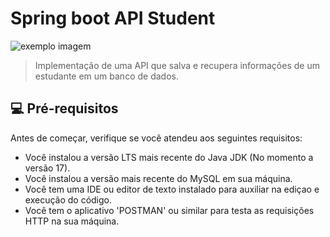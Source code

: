 # Spring boot API Student

<img src="exemplo-image.png" alt="exemplo imagem">

> Implementação de uma API que salva e recupera informações de um estudante em um banco de dados.

## 💻 Pré-requisitos

Antes de começar, verifique se você atendeu aos seguintes requisitos:
* Você instalou a versão LTS mais recente do Java JDK (No momento a versão 17).
* Você instalou a versão mais recente do MySQL em sua máquina.
* Você tem uma IDE ou editor de texto instalado para auxiliar na ediçao e execução do código.
* Você tem o aplicativo 'POSTMAN' ou similar para testa as requisições HTTP na sua máquina.

